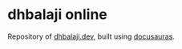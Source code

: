 # dhbalaji online

Repository of [dhbalaji.dev](https://dhbalaji.dev), built using [docusauras](https://docusaurus.io/).